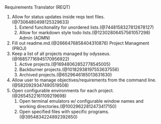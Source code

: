 Requirements Translator (REQT)
1. Allow for status updates inside reqs text files.(@7306480498125329633)
	1. Extend funcitonality for unordered lists.(@7448158327812678127)
	2. Allow for markdown style todo lists.(@12302806457561057298)
Admin (ADMN)
1. Fill out readme.md.(@2666476858404310876)
Project Managment (PROJ)
1. Keep a list of all projects managed by odysseus.(@16857716945170956922)
	1. Active projects.(@16948062852778545005)
	2. Backburner projects.(@10182938197553637556)
	3. Archived projects.(@6529646185013631630)
2. Allow user to manage objectives/requirements from the command line.(@5820929347490519508)
3. Open configurable environments for each project.(@2654522161109219698)
	1. Open terminal emulators w/ configurable window names and working directories.(@10029622812473417150)
	2. Open specified files with specific programs.(@3954834224892392650)
